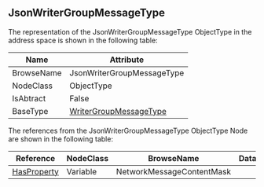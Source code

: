 <!-- objecttype -->
## JsonWriterGroupMessageType
The representation of the JsonWriterGroupMessageType ObjectType in the address space is shown in the following table:  

|Name|Attribute|
|---|---|
|BrowseName|JsonWriterGroupMessageType|
|NodeClass|ObjectType|
|IsAbtract|False|
|BaseType|[WriterGroupMessageType](../../../Part14/ObjectTypes/WriterGroupMessageType/readme.md)|

The references from the JsonWriterGroupMessageType ObjectType Node are shown in the following table:  

|Reference|NodeClass|BrowseName|DataType|TypeDefinition|ModellingRule|
|---|---|---|---|---|---|
|[HasProperty](../../../Part3/ReferenceTypes/HasProperty/readme.md)|Variable|NetworkMessageContentMask||[PropertyType](../../Part5/VariableTypes/PropertyType/readme.md)|[Mandatory](../../Objects/Mandatory/readme.md)|

